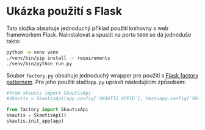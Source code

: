 # Ukázka použití s Flask

Tato složka obsahuje jednoduchý příklad použití knihovny s web frameworkem Flask. Nainstalovat a spustit na portu `5000` se dá jednoduše takto:

```sh
python -m venv venv
./venv/bin/pip install -r requirements
./venv/bin/python run.py
```

Soubor `factory.py` obsahuje jednoduchý wrapper pro použití s [Flask factory patternem](https://flask.palletsprojects.com/en/2.0.x/patterns/appfactories/). Pro jeho použití stačí`app.py` upravit následujícím způsobem:

```python
#from skautis import SkautisApi
#skautis = SkautisApi(app.config['SKAUTIS_APPID'], test=app.config['SKAUTIS_TEST'])

from factory import SkautisApi
skautis = SkautisApi()
skautis.init_app(app)
```
